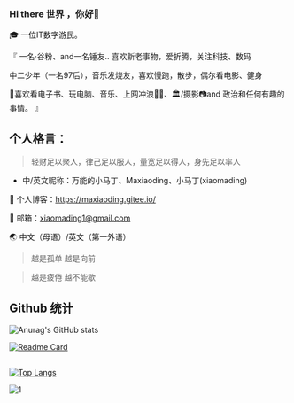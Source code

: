 

### Hi there 世界 ，你好👋


🎓 一位IT数字游民。




『
一名·谷粉、and一名锤友..
喜欢新老事物，爱折腾，关注科技、数码

中二少年（一名97后），音乐发烧友，喜欢慢跑，散步，偶尔看电影、健身

🌊喜欢看电子书、玩电脑、音乐、上网冲浪🏄🏿、🏛️/摄影📷and 政治和任何有趣的事情。
』

## 个人格言：
> 轻财足以聚人，律己足以服人，量宽足以得人，身先足以率人
> 
- 中/英文昵称：万能的小马丁、Maxiaoding、小马丁(xiaomading)

🤩 个人博客：https://maxiaoding.gitee.io/

📮 邮箱：xiaomading1@gmail.com

🌏 中文（母语）/英文（第一外语）

> 越是孤单 越是向前

> 越是疲倦 越不能歇

## Github 统计

![Anurag's GitHub stats](https://github-readme-stats.vercel.app/api?username=maxiaoding&show_icons=true&theme=radical)

[![Readme Card](https://github-readme-stats.vercel.app/api/pin/?username=maxiaoding&repo=github-readme-stats)](https://github.com/anuraghazra/github-readme-stats)

## 
[![Top Langs](https://github-readme-stats.vercel.app/api/top-langs/?username=maxiaoding&layout=compact)](https://github.com/anuraghazra/github-readme-stats)


![1](https://user-images.githubusercontent.com/32575151/141263431-61e68fe9-0ce9-4d78-a347-179c60356eb4.jpg)



